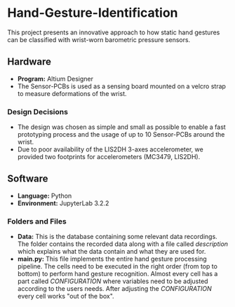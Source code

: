# Hand-Gesture-Identification
This project presents an innovative approach to how static hand gestures can be classified with wrist-worn barometric pressure sensors.

## Hardware
- **Program:** Altium Designer
- The Sensor-PCBs is used as a sensing board mounted on a velcro strap to measure deformations of the wrist.

### Design Decisions
- The design was chosen as simple and small as possible to enable a fast prototyping process and the usage of up to 10 Sensor-PCBs around the wrist.
- Due to poor availability of the LIS2DH 3-axes accelerometer, we provided two footprints for accelerometers (MC3479, LIS2DH).

## Software
- **Language:** Python
- **Environment:** JupyterLab 3.2.2

### Folders and Files
- **Data:** This is the database containing some relevant data recordings. The folder contains the recorded data along with a file called *description* which explains what the data contain and what they are used for.
- **main.py:** This file implements the entire hand gesture processing pipeline. The cells need to be executed in the right order (from top to bottom) to perform hand gesture recognition. Almost every cell has a part called *CONFIGURATION* where variables need to be adjusted according to the users needs. After adjusting the *CONFIGURATION* every cell works "out of the box".
